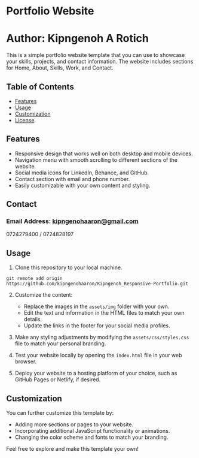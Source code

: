 # Portfolio Website

# Author: Kipngenoh A Rotich

This is a simple portfolio website template that you can use to showcase your skills, projects, and contact information. The website includes sections for Home, About, Skills, Work, and Contact.

## Table of Contents

- [Features](#features)
- [Usage](#usage)
- [Customization](#customization)
- [License](#license)

## Features

- Responsive design that works well on both desktop and mobile devices.
- Navigation menu with smooth scrolling to different sections of the website.
- Social media icons for LinkedIn, Behance, and GitHub.
- Contact section with email and phone number.
- Easily customizable with your own content and styling.

## Contact
### Email Address: kipngenohaaron@gmail.com
0724279400 / 0724828197

## Usage

1. Clone this repository to your local machine.

```
git remote add origin https://github.com/kipngenohaaron/Kipngenoh_Responsive-Portfolio.git
```

2. Customize the content:
   - Replace the images in the `assets/img` folder with your own.
   - Edit the text and information in the HTML files to match your own details.
   - Update the links in the footer for your social media profiles.

3. Make any styling adjustments by modifying the `assets/css/styles.css` file to match your personal branding.

4. Test your website locally by opening the `index.html` file in your web browser.

5. Deploy your website to a hosting platform of your choice, such as GitHub Pages or Netlify, if desired.

## Customization

You can further customize this template by:

- Adding more sections or pages to your website.
- Incorporating additional JavaScript functionality or animations.
- Changing the color scheme and fonts to match your branding.

Feel free to explore and make this template your own!
